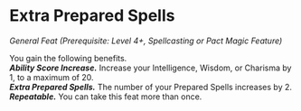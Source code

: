 # Extra Prepared Spells
*General Feat (Prerequisite: Level 4+, Spellcasting or Pact Magic Feature)*

You gain the following benefits.  
***Ability Score Increase.*** Increase your Intelligence, Wisdom, or Charisma by 1, to a maximum of 20.  
***Extra Prepared Spells.*** The number of your Prepared Spells increases by 2.  
***Repeatable.*** You can take this feat more than once.